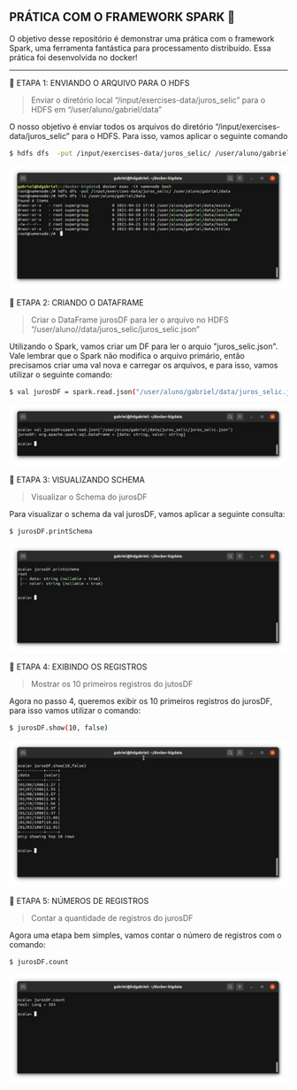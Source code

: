 ## PRÁTICA COM O FRAMEWORK SPARK 🐸

O objetivo desse repositório é demonstrar uma prática com o framework Spark, uma ferramenta fantástica para processamento distribuído. Essa prática foi desenvolvida no docker!

---

📢 ETAPA 1: ENVIANDO O ARQUIVO PARA O HDFS

> Enviar o diretório local “/input/exercises-data/juros_selic” para o HDFS em “/user/aluno/gabriel/data”

O nosso objetivo é enviar todos os arquivos do diretório “/input/exercises-data/juros_selic” para o HDFS. Para isso, vamos aplicar o seguinte comando

``` bash
$ hdfs dfs  -put /input/exercises-data/juros_selic/ /user/aluno/gabriel/data
``` 

![Etapa 1](https://github.com/gacarvalho/practice-spark-dataframe/blob/main/Spark%20-%20DataFrame/Exercicio_1.png?raw=true)

📢 ETAPA 2: CRIANDO O DATAFRAME

> Criar o DataFrame jurosDF para ler o arquivo no HDFS “/user/aluno/<nome>/data/juros_selic/juros_selic.json”

Utilizando o Spark, vamos criar um DF para ler o arquio "juros_selic.json". Vale lembrar que o Spark não modifica o arquivo primário, então precisamos criar uma val nova e carregar os arquivos, e para isso, vamos utilizar o seguinte comando:
``` bash
$ val jurosDF = spark.read.json("/user/aluno/gabriel/data/juros_selic.json")
``` 

![Etapa 2](https://github.com/gacarvalho/practice-spark-dataframe/blob/main/Spark%20-%20DataFrame/Exercicio_2.png?raw=true)

📢 ETAPA 3: VISUALIZANDO SCHEMA

> Visualizar o Schema do jurosDF

Para visualizar o schema da val jurosDF, vamos aplicar a seguinte consulta:
``` bash
$ jurosDF.printSchema
``` 
![Etapa 3](https://github.com/gacarvalho/practice-spark-dataframe/blob/main/Spark%20-%20DataFrame/Exercicio_3.png?raw=true)

📢 ETAPA 4: EXIBINDO OS REGISTROS

> Mostrar os 10 primeiros registros do jutosDF

Agora no passo 4, queremos exibir os 10 primeiros registros do jurosDF, para isso vamos utilizar o comando:
``` bash
$ jurosDF.show(10, false)
``` 

![Etapa 5](https://github.com/gacarvalho/practice-spark-dataframe/blob/main/Spark%20-%20DataFrame/Exercicio_4.png?raw=true)

📢 ETAPA 5: NÚMEROS DE REGISTROS

> Contar a quantidade de registros do jurosDF

Agora uma etapa bem simples, vamos contar o número de registros com o comando:
``` bash
$ jurosDF.count
``` 
![Etapa 5](https://github.com/gacarvalho/practice-spark-dataframe/blob/main/Spark%20-%20DataFrame/Exercicio_5.png?raw=true)


